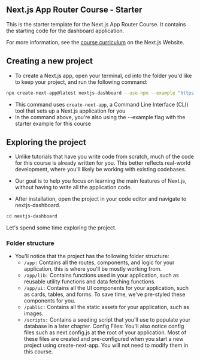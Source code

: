 ## Next.js App Router Course - Starter

This is the starter template for the Next.js App Router Course. It contains the starting code for the dashboard application.

For more information, see the [course curriculum](https://nextjs.org/learn) on the Next.js Website.

## Creating a new project
- To create a Next.js app, open your terminal, cd into the folder you'd like to keep your project, and run the following command:

```bash
npx create-next-app@latest nextjs-dashboard --use-npm --example "https://github.com/vercel/next-learn/tree/main/dashboard/starter-example"
```
- This command uses ``create-next-app``, a Command Line Interface (CLI) tool that sets up a Next.js application for you
- In the command above, you're also using the --example flag with the starter example for this course

## Exploring the project
- Unlike tutorials that have you write code from scratch, much of the code for this course is already written for you. This better reflects real-world development, where you'll likely be working with existing codebases.

- Our goal is to help you focus on learning the main features of Next.js, without having to write all the application code.

- After installation, open the project in your code editor and navigate to nextjs-dashboard.

```bash
cd nextjs-dashboard
```
Let's spend some time exploring the project.

### Folder structure
- You'll notice that the project has the following folder structure:
	- ``/app:`` Contains all the routes, components, and logic for your application, this is where you'll be mostly working from.
	- ``/app/lib:`` Contains functions used in your application, such as reusable utility functions and data fetching functions.
	- ``/app/ui:`` Contains all the UI components for your application, such as cards, tables, and forms. To save time, we've pre-styled these components for you.
	- ``/public:`` Contains all the static assets for your application, such as images.
	- ``/scripts:`` Contains a seeding script that you'll use to populate your database in a later chapter.
Config Files: You'll also notice config files such as next.config.js at the root of your application. Most of these files are created and pre-configured when you start a new project using create-next-app. You will not need to modify them in this course.


